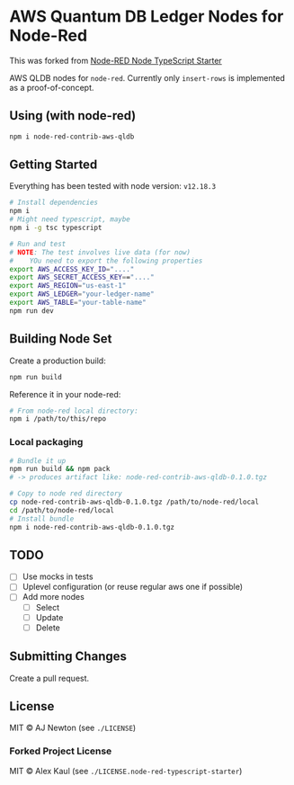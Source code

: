 # AWS Quantum DB Ledger Nodes for Node-Red

This was forked from [Node-RED Node TypeScript Starter](https://github.com/alexk111/node-red-node-typescript-starter)

AWS QLDB nodes for `node-red`. Currently only `insert-rows` is implemented as a proof-of-concept.

## Using (with node-red)

```bash
npm i node-red-contrib-aws-qldb
```

## Getting Started

Everything has been tested with node version: `v12.18.3`

```bash
# Install dependencies
npm i
# Might need typescript, maybe
npm i -g tsc typescript

# Run and test
# NOTE: The test involves live data (for now)
#    YOu need to export the following properties
export AWS_ACCESS_KEY_ID="...."
export AWS_SECRET_ACCESS_KEY=="...."
export AWS_REGION="us-east-1"
export AWS_LEDGER="your-ledger-name"
export AWS_TABLE="your-table-name"
npm run dev
```

## Building Node Set

Create a production build:

```bash
npm run build
```

Reference it in your node-red:

```bash
# From node-red local directory:
npm i /path/to/this/repo
```

### Local packaging

```bash
# Bundle it up
npm run build && npm pack
# -> produces artifact like: node-red-contrib-aws-qldb-0.1.0.tgz

# Copy to node red directory
cp node-red-contrib-aws-qldb-0.1.0.tgz /path/to/node-red/local
cd /path/to/node-red/local
# Install bundle
npm i node-red-contrib-aws-qldb-0.1.0.tgz
```

## TODO

* [ ] Use mocks in tests
* [ ] Uplevel configuration (or reuse regular aws one if possible)
* [ ] Add more nodes
  * [ ] Select
  * [ ] Update
  * [ ] Delete

## Submitting Changes

Create a pull request.

## License

MIT &copy; AJ Newton (see `./LICENSE`)

### Forked Project License

MIT &copy; Alex Kaul (see `./LICENSE.node-red-typescript-starter`)
